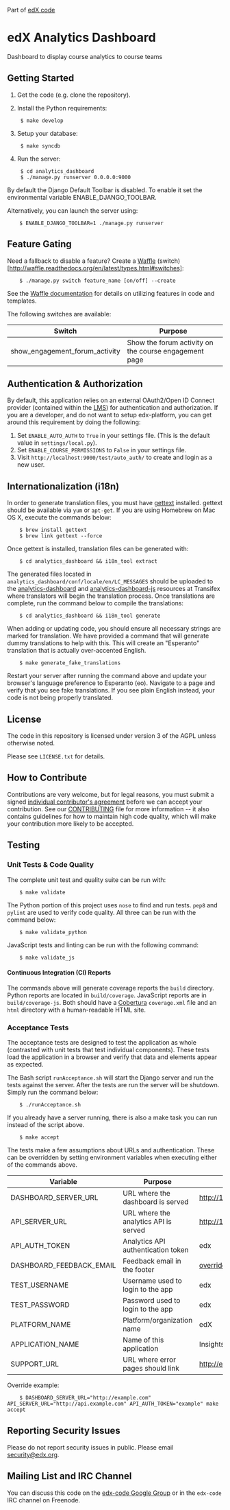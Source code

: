 Part of [edX code](http://code.edx.org/)

edX Analytics Dashboard
=======================
Dashboard to display course analytics to course teams

Getting Started
---------------
1. Get the code (e.g. clone the repository).
2. Install the Python requirements:

        $ make develop

3. Setup your database:

        $ make syncdb

4. Run the server:

        $ cd analytics_dashboard
        $ ./manage.py runserver 0.0.0.0:9000

By default the Django Default Toolbar is disabled. To enable it set the environmental variable ENABLE_DJANGO_TOOLBAR.

Alternatively, you can launch the server using:

        $ ENABLE_DJANGO_TOOLBAR=1 ./manage.py runserver


Feature Gating
--------------
Need a fallback to disable a feature? Create a [Waffle](http://waffle.readthedocs.org/en/latest/)
(switch)[http://waffle.readthedocs.org/en/latest/types.html#switches]:

        $ ./manage.py switch feature_name [on/off] --create

See the [Waffle documentation](http://waffle.readthedocs.org/en/latest/) for
details on utilizing features in code and templates.

The following switches are available:

| Switch                            | Purpose                                                  |
|-----------------------------------|----------------------------------------------------------|
| show_engagement_forum_activity    | Show the forum activity on the course engagement page    |

Authentication & Authorization
------------------------------
By default, this application relies on an external OAuth2/Open ID Connect provider 
(contained within the [LMS](https://github.com/edx/edx-platform)) for authentication and authorization. If you are a 
developer, and do not want to setup edx-platform, you can get around this requirement by doing the following:

1. Set `ENABLE_AUTO_AUTH` to `True` in your settings file. (This is the default value in `settings/local.py`).
2. Set `ENABLE_COURSE_PERMISSIONS` to `False` in your settings file.
3. Visit `http://localhost:9000/test/auto_auth/` to create and login as a new user. 

Internationalization (i18n)
---------------------------
In order to generate translation files, you must have [gettext](http://www.gnu.org/software/gettext/) installed. gettext
 should be available via `yum` or `apt-get`. If you are using Homebrew on Mac OS X, execute the commands below:

        $ brew install gettext
        $ brew link gettext --force
        
Once gettext is installed, translation files can be generated with:

        $ cd analytics_dashboard && i18n_tool extract
        
The generated files located in `analytics_dashboard/conf/locale/en/LC_MESSAGES` should be uploaded to 
the [analytics-dashboard](https://www.transifex.com/projects/p/edx-platform/resource/analytics-dashboard/) and
[analytics-dashboard-js](https://www.transifex.com/projects/p/edx-platform/resource/analytics-dashboard-js/) resources 
at Transifex where translators will begin the translation process. Once translations are complete, run the command 
below to compile the translations:

        $ cd analytics_dashboard && i18n_tool generate

When adding or updating code, you should ensure all necessary strings are marked for translation. We have provided a
command that will generate dummy translations to help with this. This will create an "Esperanto" translation that is 
actually over-accented English.

        $ make generate_fake_translations

Restart your server after running the command above and update your browser's language preference to Esperanto (eo). 
Navigate to a page and verify that you see fake translations. If you see plain English instead, your code is not being 
properly translated.

License
-------
The code in this repository is licensed under version 3 of the AGPL unless otherwise noted.

Please see `LICENSE.txt` for details.

How to Contribute
-----------------

Contributions are very welcome, but for legal reasons, you must submit a signed
[individual contributor's agreement](http://code.edx.org/individual-contributor-agreement.pdf)
before we can accept your contribution. See our
[CONTRIBUTING](https://github.com/edx/edx-platform/blob/master/CONTRIBUTING.rst)
file for more information -- it also contains guidelines for how to maintain
high code quality, which will make your contribution more likely to be accepted.

Testing
-------

### Unit Tests & Code Quality
The complete unit test and quality suite can be run with:

        $ make validate

The Python portion of this project uses `nose` to find and run tests. `pep8` and `pylint` are used to verify code 
quality. All three can be run with the command below:

        $ make validate_python


JavaScript tests and linting can be run with the following command:

        $ make validate_js
        
#### Continuous Integration (CI) Reports
The commands above will generate coverage reports the `build` directory. Python reports are located in `build/coverage`. 
 JavaScript reports are in `build/coverage-js`. Both should have a [Cobertura](http://cobertura.github.io/cobertura/) 
 `coverage.xml` file and an `html` directory with a human-readable HTML site.


### Acceptance Tests
The acceptance tests are designed to test the application as whole (contrasted with unit tests that test individual
components). These tests load the application in a browser and verify that data and elements appear as expected.

The Bash script `runAcceptance.sh` will start the Django server and run the tests against the server. After the tests
are run the server will be shutdown. Simply run the command below:

        $ ./runAcceptance.sh

If you already have a server running, there is also a make task you can run instead of the script above.

        $ make accept

The tests make a few assumptions about URLs and authentication. These can be overridden by setting environment variables
when executing either of the commands above.

| Variable                 | Purpose                               | Default Value                    |
|--------------------------|---------------------------------------|----------------------------------|
| DASHBOARD_SERVER_URL     | URL where the dashboard is served     | http://127.0.0.1:9000            |
| API_SERVER_URL           | URL where the analytics API is served | http://127.0.0.1:9001/api/v0     |
| API_AUTH_TOKEN           | Analytics API authentication token    | edx                              |
| DASHBOARD_FEEDBACK_EMAIL | Feedback email in the footer          | override.this.email@example.com  |
| TEST_USERNAME            | Username used to login to the app     | edx                              |
| TEST_PASSWORD            | Password used to login to the app     | edx                              |
| PLATFORM_NAME            | Platform/organization name            | edX                              |
| APPLICATION_NAME         | Name of this application              | Insights                         |
| SUPPORT_URL              | URL where error pages should link     | http://example.com/              |


Override example:

        $ DASHBOARD_SERVER_URL="http://example.com" API_SERVER_URL="http://api.example.com" API_AUTH_TOKEN="example" make accept


Reporting Security Issues
-------------------------
Please do not report security issues in public. Please email security@edx.org.


Mailing List and IRC Channel
----------------------------
You can discuss this code on the [edx-code Google Group](https://groups.google.com/forum/#!forum/edx-code) or in the 
`edx-code` IRC channel on Freenode.
